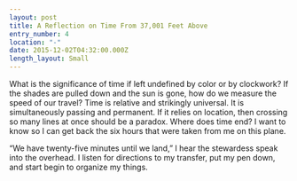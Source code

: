 ```yaml
---
layout: post
title: A Reflection on Time From 37,001 Feet Above
entry_number: 4
location: "-"
date: 2015-12-02T04:32:00.000Z
length_layout: Small
---
```

What is the significance of time if left undefined by color or by clockwork? If the shades are pulled down and the sun is gone, how do we measure the speed of our travel? Time is relative and strikingly universal. It is simultaneously passing and permanent. If it relies on location, then crossing so many lines at once should be a paradox. Where does time end? I want to know so I can get back the six hours that were taken from me on this plane.

“We have twenty-five minutes until we land,” I hear the stewardess speak into the overhead. I listen for directions to my transfer, put my pen down, and start begin to organize my things.